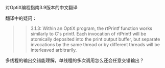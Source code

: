 对OptiX编程指南3.9版本的中文翻译

翻译中的疑问：
>> 3.1.3: Within an OptiX program, the rtPrintf function works similarly to C's
printf. Each invocation of rtPrintf will be atomically deposited into the
print output buffer, but separate invocations by the same thread or by different
threads will be interleaved arbitrarily.

多线程的输出交错能理解，单线程的多次调用怎么还会任意交错输出？
